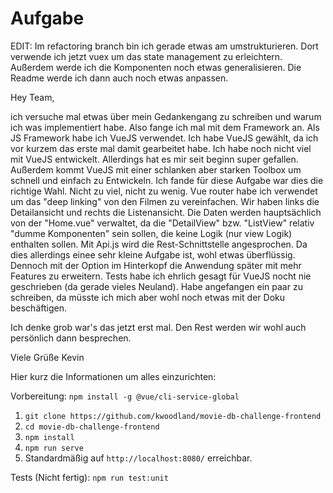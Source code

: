 # Aufgabe

EDIT: Im refactoring branch bin ich gerade etwas am umstrukturieren. Dort verwende ich jetzt vuex um das state management zu erleichtern. Außerdem werde ich die Komponenten noch etwas generalisieren. Die Readme werde ich dann auch noch etwas anpassen.

Hey Team,

ich versuche mal etwas über mein Gedankengang zu schreiben und warum ich was implementiert habe.
Also fange ich mal mit dem Framework an. Als JS Framework habe ich VueJS verwendet. Ich habe VueJS gewählt, da ich vor 
kurzem das erste mal damit gearbeitet habe. Ich habe noch nicht viel mit VueJS entwickelt. Allerdings hat es mir seit beginn super gefallen.
Außerdem kommt VueJS mit einer schlanken aber starken Toolbox um schnell und einfach zu Entwickeln. Ich fande für diese Aufgabe war dies
die richtige Wahl. Nicht zu viel, nicht zu wenig. Vue router habe ich verwendet um das "deep linking" von den 
Filmen zu vereinfachen.
Wir haben links die Detailansicht und rechts die Listenansicht.
Die Daten werden hauptsächlich von der "Home.vue" verwaltet, da die "DetailView" bzw.
"ListView" relativ "dumme Komponenten" sein sollen, die keine Logik (nur view Logik) enthalten sollen. 
Mit Api.js wird die Rest-Schnittstelle angesprochen. Da dies allerdings einee sehr kleine Aufgabe ist, wohl etwas überflüssig.
Dennoch mit der Option im Hinterkopf die Anwendung später mit mehr Features zu erweitern.
Tests habe ich ehrlich gesagt für VueJS nocht nie geschrieben (da gerade vieles Neuland). Habe angefangen ein paar zu schreiben, 
da müsste ich mich aber wohl noch etwas mit der Doku beschäftigen.

Ich denke grob war's das jetzt erst mal. Den Rest werden wir wohl auch persönlich dann besprechen.

Viele Grüße
Kevin

Hier kurz die Informationen um alles einzurichten:

Vorbereitung:
`npm install -g @vue/cli-service-global`

1. `git clone https://github.com/kwoodland/movie-db-challenge-frontend`
2. `cd movie-db-challenge-frontend`
3. `npm install`
4. `npm run serve`
5. Standardmäßig auf `http://localhost:8080/` erreichbar.

Tests (Nicht fertig):
`npm run test:unit`

